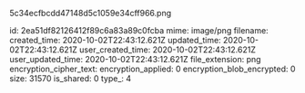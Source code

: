 5c34ecfbcdd47148d5c1059e34cff966.png

id: 2ea51df82126412f89c6a83a89c0fcba
mime: image/png
filename: 
created_time: 2020-10-02T22:43:12.621Z
updated_time: 2020-10-02T22:43:12.621Z
user_created_time: 2020-10-02T22:43:12.621Z
user_updated_time: 2020-10-02T22:43:12.621Z
file_extension: png
encryption_cipher_text: 
encryption_applied: 0
encryption_blob_encrypted: 0
size: 31570
is_shared: 0
type_: 4